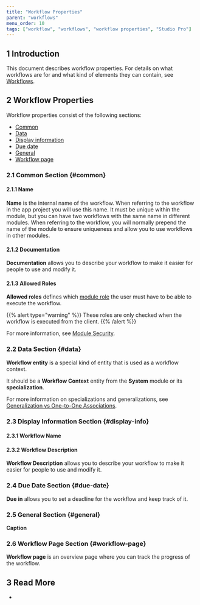 ```yaml
---
title: "Workflow Properties"
parent: "workflows"
menu_order: 10
tags: ["workflow", "workflows", "workflow properties", "Studio Pro"]
---
```


## 1 Introduction

This document describes workflow properties. For details on what workflows are for and what kind of elements they can contain, see [Workflows](workflows).

## 2 Workflow Properties

Workflow properties consist of the following sections:

* [Common](#common)
* [Data](#data)
* [Display information](#display-info)
* [Due date](#due-date)
* [General](#general)
* [Workflow page](#workflow-page)

### 2.1 Common Section {#common}

#### 2.1.1 Name

**Name** is the internal name of the workflow. When referring to the workflow in the app project you will use this name. It must be unique within the module, but you can have two workflows with the same name in different modules. When referring to the workflow, you will normally prepend the name of the module to ensure uniqueness and allow you to use workflows in other modules.

#### 2.1.2 Documentation

**Documentation** allows you to describe your workflow to make it easier for people to use and modify it.

#### 2.1.3 Allowed Roles

**Allowed roles** defines which [module role](module-security#module-role) the user must have to be able to execute the workflow.

{{% alert type="warning" %}}
These roles are only checked when the workflow is executed from the client. 
{{% /alert %}}

For more information, see [Module Security](module-security).

### 2.2 Data Section {#data}

**Workflow entity** is a special kind of entity that is used as a workflow context.  

It should be a **Workflow Context** entity from the **System** module or its **specialization**. 

For more information on specializations and generalizations, see [Generalization vs One-to-One Associations](generalization-and-association).

### 2.3 Display Information Section {#display-info}

#### 2.3.1 Workflow Name

#### 2.3.2 Workflow Description

**Workflow Description** allows you to describe your workflow to make it easier for people to use and modify it.

### 2.4 Due Date Section {#due-date}

**Due in** allows you to set a deadline for the workflow and keep track of it. 

### 2.5 General Section {#general}

**Caption** 

### 2.6 Workflow Page Section {#workflow-page}

**Workflow page** is an overview page where you can track the progress of the workflow. 

## 3 Read More

* 